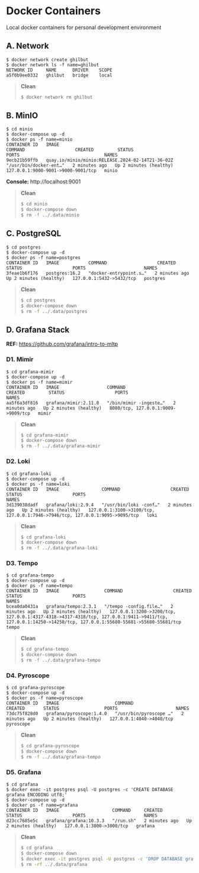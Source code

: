 # Docker Containers

Local docker containers for personal development environment

## A. Network

```shell
$ docker network create ghilbut
$ docker network ls -f name=ghilbut
NETWORK ID     NAME      DRIVER    SCOPE
a5f0b9ee0332   ghilbut   bridge    local
```

>**Clean**
>```bash
>$ docker network rm ghilbut
>```

## B. MinIO

```shell
$ cd minio
$ docker-compose up -d
$ docker ps -f name=minio
CONTAINER ID   IMAGE                                              COMMAND                   CREATED         STATUS                   PORTS                                NAMES
9ecb21b59ffb   quay.io/minio/minio:RELEASE.2024-02-14T21-36-02Z   "/usr/bin/docker-ent…"   2 minutes ago   Up 2 minutes (healthy)   127.0.0.1:9000-9001->9000-9001/tcp   minio
```

**Console:** http://localhost:9001

>**Clean**
>```bash
>$ cd minio
>$ docker-compose down
>$ rm -f ../.data/minio
>```

## C. PostgreSQL

```shell
$ cd postgres
$ docker-compose up -d
$ docker ps -f name=postgres
CONTAINER ID   IMAGE           COMMAND                   CREATED         STATUS                   PORTS                      NAMES
3feae1b6f176   postgres:16.2   "docker-entrypoint.s…"   2 minutes ago   Up 2 minutes (healthy)   127.0.0.1:5432->5432/tcp   postgres
```

>**Clean**
>```bash
>$ cd postgres
>$ docker-compose down
>$ rm -f ../.data/postgres
>```

## D. Grafana Stack

**REF:** https://github.com/grafana/intro-to-mltp

### D1. Mimir

```shell
$ cd grafana-mimir
$ docker-compose up -d
$ docker ps -f name=mimir
CONTAINER ID   IMAGE                  COMMAND                   CREATED         STATUS                   PORTS                                NAMES
aa5f6a3df816   grafana/mimir:2.11.0   "/bin/mimir -ingeste…"   2 minutes ago   Up 2 minutes (healthy)   8080/tcp, 127.0.0.1:9009->9009/tcp   mimir
```

>**Clean**
>```bash
>$ cd grafana-mimir
>$ docker-compose down
>$ rm -f ../.data/grafana-mimir
>```

### D2. Loki

```shell
$ cd grafana-loki
$ docker-compose up -d
$ docker ps -f name=loki
CONTAINER ID   IMAGE                COMMAND                   CREATED         STATUS                   PORTS                                                                          NAMES
3d139038dadf   grafana/loki:2.9.4   "/usr/bin/loki -conf…"   2 minutes ago   Up 2 minutes (healthy)   127.0.0.1:3100->3100/tcp, 127.0.0.1:7946->7946/tcp, 127.0.0.1:9095->9095/tcp   loki
```

>**Clean**
>```bash
>$ cd grafana-loki
>$ docker-compose down
>$ rm -f ../.data/grafana-loki
>```

### D3. Tempo

```shell
$ cd grafana-tempo
$ docker-compose up -d
$ docker ps -f name=tempo
CONTAINER ID   IMAGE                 COMMAND                   CREATED         STATUS                   PORTS                                                                                                                                                        NAMES
bcea0da0431a   grafana/tempo:2.3.1   "/tempo -config.file…"   2 minutes ago   Up 2 minutes (healthy)   127.0.0.1:3200->3200/tcp, 127.0.0.1:4317-4318->4317-4318/tcp, 127.0.0.1:9411->9411/tcp, 127.0.0.1:14250->14250/tcp, 127.0.0.1:55680-55681->55680-55681/tcp   tempo
```

>**Clean**
>```bash
>$ cd grafana-tempo
>$ docker-compose down
>$ rm -f ../.data/grafana-tempo
>```

### D4. Pyroscope

```shell
$ cd grafana-pyroscope
$ docker-compose up -d
$ docker ps -f name=pyroscope
CONTAINER ID   IMAGE                     COMMAND                  CREATED       STATUS                 PORTS                      NAMES
73dc75f828d0   grafana/pyroscope:1.4.0   "/usr/bin/pyroscope …"   2 minutes ago   Up 2 minutes (healthy)   127.0.0.1:4040->4040/tcp   pyroscope
```

>**Clean**
>```bash
>$ cd grafana-pyroscope
>$ docker-compose down
>$ rm -f ../.data/grafana-tempo
>```

### D5. Grafana

```shell
$ cd grafana
$ docker exec -it postgres psql -U postgres -c 'CREATE DATABASE grafana ENCODING utf8;'
$ docker-compose up -d
$ docker ps -f name=grafana
CONTAINER ID   IMAGE                    COMMAND     CREATED         STATUS                   PORTS                      NAMES
d23cc7685e5c   grafana/grafana:10.3.3   "/run.sh"   2 minutes ago   Up 2 minutes (healthy)   127.0.0.1:3000->3000/tcp   grafana
```

>**Clean**
>```bash
>$ cd grafana
>$ docker-compose down
>$ docker exec -it postgres psql -U postgres -c 'DROP DATABASE grafana;'
>$ rm -rf ../.data/grafana
>```

